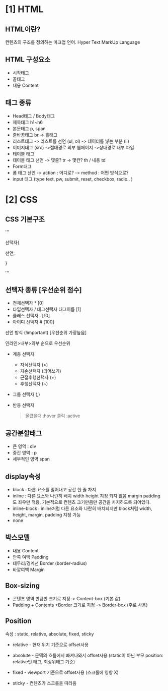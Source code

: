 # [1] HTML 

## HTML이란? 
컨텐츠의 구조를 정의하는 마크업 언어.
Hyper Text MarkUp Language 

## HTML 구성요소 
- 시작태그 
- 끝태그 
- 내용 Content 

## 태그 종류 
- Head태그 / Body태그 
- 제목태그 h1~h6 
- 본문태그 p, span 
- 줄바꿈태그 br -> 홀태그 
- 리스트태그 
-> 리스트를 선언 (ul, ol) 
-> 데이터를 넣는 부분 (li) 
- 이미지태그 (src) 
->절대경로 외부 웹페이지
->상대경로 내부 파일 
- 테이블 태그 
- 테이블 태그 선언 
-> 몇줄? tr 
-> 몇칸? th / 내용 td 
- Form태그 
- 폼 태그 선언 
-> action : 어디로?
-> method : 어떤 방식으로?
- input 태그 (type text, pw, submit, reset, checkbox, radio.. ) 

# [2] CSS

## CSS 기본구조 
'''

 선택자{

   선언;

}

'''
## 선택자 종류 [우선순위 점수]
- 전체선택자 * [0]
- 타입선택자 / 태그선택자  태그이름 [1]
- 클래스 선택자 . [10]
- 아이디 선택자 # [100]

선언 방식 (!important) [우선순위 가장높음]

인라인>내부>외부 순으로 우선순위

- 계층 선택자 
   - 자식선택자 (>)
   - 자손선택자 (띄어쓰기) 
   - 근접후행선택자 (+)
   - 후행선택자 (~) 

- 그룹 선택자 (,) 
- 반응 선택자 
   > 올렸을때 :hover
   > 클릭 :active 

## 공간분할태그
- 큰 영역 : div 
- 중간 영역 : p 
- 세부적인 영역 span 

## display속성 
- block : 다른 요소를 밀어내고 공간 한 줄 차지
- inline : 다른 요소와 나란히 배치 
width height 지정 되지 않음 margin padding도 좌우만 적용, 기본적으로 컨텐츠 크기만큼만 공간을 차지하도록 되어있다. 
- inline-block : inline처럼 다른 요소와 나란히 배치되지만 block처럼 width, height, margin, padding 지정 가능 
- none

## 박스모델 
- 내용 Content
- 안쪽 여백 Padding
- 테두리/경계선 Border (border-radius)
- 바깥여백 Margin 

## Box-sizing 
- 콘텐츠 영역 만큼만 크기로 지정-> Content-box (기본 값)
- Padding + Contents +Border 크기로 지정 -> Border-box (주로 사용)

## Position
속성 : static, relative, absolute, fixed, sticky
- relative - 현재 위치 기준으로 offset사용

- absolute - 문맥의 흐름에서 빠져나와서 offset사용 (static이 아닌 부모  position: relative인 태그, 최상위태그 기준)

- fixed - viewport 기준으로 offset사용 (스크롤에 영향 X)

- sticky - 컨텐츠가 스크롤을 따라옴 
